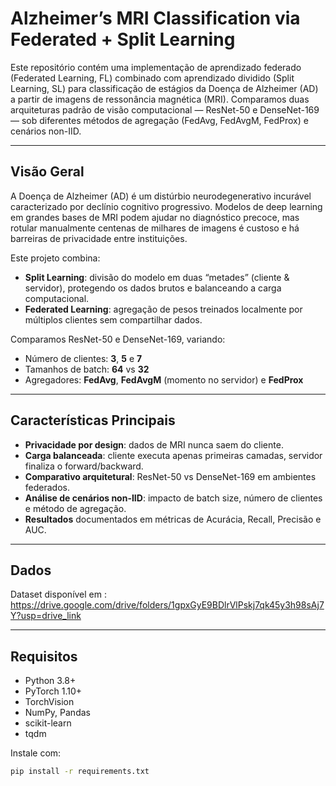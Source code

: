 # Alzheimer’s MRI Classification via Federated + Split Learning

Este repositório contém uma implementação de aprendizado federado (Federated Learning, FL) combinado com aprendizado dividido (Split Learning, SL) para classificação de estágios da Doença de Alzheimer (AD) a partir de imagens de ressonância magnética (MRI). Comparamos duas arquiteturas padrão de visão computacional — ResNet-50 e DenseNet-169 — sob diferentes métodos de agregação (FedAvg, FedAvgM, FedProx) e cenários non-IID.

---

## Visão Geral

A Doença de Alzheimer (AD) é um distúrbio neurodegenerativo incurável caracterizado por declínio cognitivo progressivo. Modelos de deep learning em grandes bases de MRI podem ajudar no diagnóstico precoce, mas rotular manualmente centenas de milhares de imagens é custoso e há barreiras de privacidade entre instituições.

Este projeto combina:

- **Split Learning**: divisão do modelo em duas “metades” (cliente & servidor), protegendo os dados brutos e balanceando a carga computacional.  
- **Federated Learning**: agregação de pesos treinados localmente por múltiplos clientes sem compartilhar dados.  

Comparamos ResNet-50 e DenseNet-169, variando:
- Número de clientes: **3**, **5** e **7**  
- Tamanhos de batch: **64** vs **32**  
- Agregadores: **FedAvg**, **FedAvgM** (momento no servidor) e **FedProx**  

---

## Características Principais

- **Privacidade por design**: dados de MRI nunca saem do cliente.  
- **Carga balanceada**: cliente executa apenas primeiras camadas, servidor finaliza o forward/backward.  
- **Comparativo arquitetural**: ResNet-50 vs DenseNet-169 em ambientes federados.  
- **Análise de cenários non-IID**: impacto de batch size, número de clientes e método de agregação.  
- **Resultados** documentados em métricas de Acurácia, Recall, Precisão e AUC.

---
## Dados
Dataset disponível em : https://drive.google.com/drive/folders/1gpxGyE9BDlrVlPskj7qk45y3h98sAj7Y?usp=drive_link

---
## Requisitos

- Python 3.8+  
- PyTorch 1.10+  
- TorchVision  
- NumPy, Pandas  
- scikit-learn  
- tqdm  

Instale com:
```bash
pip install -r requirements.txt
